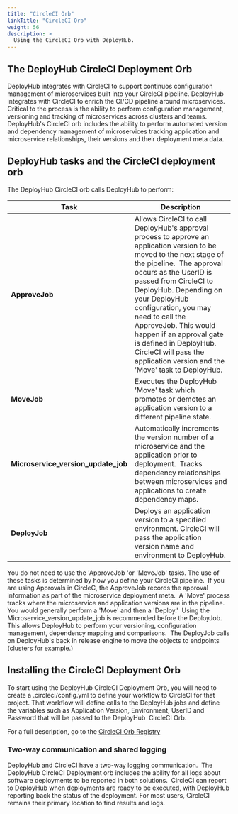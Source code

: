 ```yaml
---
title: "CircleCI Orb"
linkTitle: "CircleCI Orb"
weight: 56
description: >
  Using the CircleCI Orb with DeployHub.
---
```


## The DeployHub CircleCI Deployment Orb

DeployHub integrates with CircleCI to support continuos configuration management of microservices built into your CircleCI pipeline. DeployHub integrates with CircleCI to enrich the CI/CD pipeline around microservices.  
Critical to the process is the ability to perform configuration management, versioning and tracking of microservices across clusters and teams.  DeployHub's CircleCI orb includes the ability to perform automated version and dependency management of microservices tracking application and microservice relationships, their versions and their deployment meta data.

## DeployHub tasks and the CircleCI deployment orb

The DeployHub CircleCI orb calls DeployHub to perform:

| Task | Description |
| --- | --- |
| **ApproveJob** | Allows CircleCI to call DeployHub's approval process to approve an application version to be moved to the next stage of the pipeline.  The approval occurs as the UserID is passed from CircleCI to DeployHub. Depending on your DeployHub configuration, you may need to call the ApproveJob. This would happen if an approval gate is defined in DeployHub.  CircleCI will pass the application version and the 'Move' task to DeployHub.|
| **MoveJob** | Executes the DeployHub 'Move' task which promotes or demotes an application version to a different pipeline state. |
| **Microservice_version_update_job** |  Automatically increments the version number of a microservice and the application prior to deployment.  Tracks dependency relationships between microservices and applications to create dependency maps.|
| **DeployJob**| Deploys an application version to a specified environment. CircleCI will pass the application version name and environment to DeployHub.|

 You do not need to use the 'ApproveJob 'or 'MoveJob' tasks. The use of these tasks is determined by how you define your CircleCI pipeline.  If you are using Approvals in CircleC, the ApproveJob records the approval information as part of the microservice deployment meta.  A 'Move' process tracks where the microservice and application versions are in the pipeline.  You would generally perform a 'Move' and then a 'Deploy.'  Using the Microservice_version_update_job is recommended before the DeployJob.  This allows DeployHub to perform your versioning, configuration management, dependency mapping and comparisons.  The DeployJob calls on DeployHub's back in release engine to move the objects to endpoints (clusters for example.)

## Installing the CircleCI Deployment Orb

To start using the DeployHub CircleCI Deployment Orb, you will need to create a .circleci/config.yml to define your workflow to CircleCI for that project. That workflow will define calls to the DeployHub jobs and define the variables such as Application Version, Environment, UserID and Password that will be passed to the DeployHub  CircleCI Orb.

For a full description, go to the [CircleCI Orb Registry](https://circleci.com/orbs/registry/orb/deployhub/deployhub-orb)

### Two-way communication and shared logging

DeployHub and CircleCI have a two-way logging communication.  The DeployHub CircleCI Deployment orb includes the ability for all logs about software deployments to be reported in both solutions.  CircleCI can report to DeployHub when deployments are ready to be executed, with DeployHub reporting back the status of the deployment. For most users, CircleCI remains their primary location to find results and logs.
